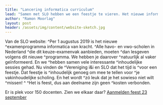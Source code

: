 ```yaml
---
title: "Lancering informatica curriculum"
lead: "Samen met SLO hebben we een feestje te vieren. Het nieuwe informatica curriculum wordt gelanceerd!"
author: "Ramon Moorlag"
layout: post
header: /assets/img/content/website-sketch.jpg
---
```

Van de SLO website:
^Per 1 augustus 2019 is het nieuwe ^examenprogramma informatica van kracht. ^Alle havo- en vwo-scholen in Nederland ^die dit keuze-examenvak aanbieden, moeten ^dan lesgeven volgens dit nieuwe ^programma. We hebben je daarover ^natuurlijk al vaker geïnformeerd. En we ^hebben samen vele interessante ^inhoudelijke sessies gehad. Nu vinden de ^Vereniging i&i en SLO dat het tijd is ^voor een feestje. Dat feestje is ^inhoudelijk genoeg om mee te tellen voor ^je vakinhoudelijke scholing. En het wordt ^zó leuk dat je het sowieso niet wilt ^missen!
^
^Het is feest, dus aan deelname zijn geen ^kosten verbonden.

Er is plek voor 150 docenten. Zien we elkaar daar?
[Aanmelden feest 23 september](https://events.slo.nl/nl/event/2019-09-23-en-daar-gaan-we-er-vandoor
)
